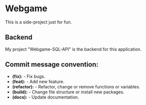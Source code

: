 # Webgame

This is a side-project just for fun.

## Backend

My project "Webgame-SQL-API" is the backend for this application.

## Commit message convention:

- **(fix):** - Fix bugs.
- **(feat):** - Add new feature.
- **(refactor):** - Refactor, change or remove functions or variables.
- **(build):** - Change file structure or install new packages.
- **(docs):** - Update documentation.
